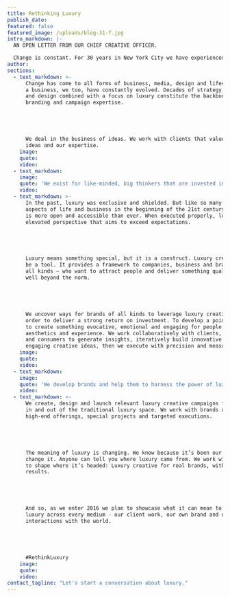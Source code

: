 ```yaml
---
title: Rethinking Luxury
publish_date:
featured: false
featured_image: /uploads/blog-31-f.jpg
intro_markdown: |-
  AN OPEN LETTER FROM OUR CHIEF CREATIVE OFFICER.

  Change is constant. For 30 years in New York City we have experienced the ebb and flow of economic, social and stylistic trends. Relevancy is about evolution, so here we are.​
author:
sections:
  - text_markdown: >-
      Change has come to all forms of business, media, design and lifestyle. As
      a business, we too, have constantly evolved. Decades of strategy, creative
      and design combined with a focus on luxury constitute the backbone of our
      branding and campaign expertise.





      We deal in the business of ideas. We work with clients that value those
      ideas and our expertise.​
    image:
    quote:
    video:
  - text_markdown:
    image:
    quote: 'We exist for like-minded, big thinkers that are invested in seeing successful luxury creative work that makes a difference.'
    video:
  - text_markdown: >-
      In the past, luxury was exclusive and shielded. But like so many other
      aspects of life and business in the beginning of the 21st century, luxury
      is more open and accessible than ever. When executed properly, luxury is an
      elevated perspective that aims to exceed expectations.





      Luxury means something special, but it is a construct. Luxury creative can
      be a tool. It provides a framework to companies, business and brands – of
      all kinds – who want to attract people and deliver something qualitatively
      well beyond the norm.





      We uncover ways for brands of all kinds to leverage luxury creative in
      order to deliver a strong return on investment. To develop a point of view,
      to create something evocative, emotional and engaging for people who value
      aesthetics and experience. We work collaboratively with clients, partners
      and consumers to generate insights, iteratively build innovative and
      engaging creative ideas, then we execute with precision and measure.​
    image:
    quote:
    video:
  - text_markdown:
    image:
    quote: 'We develop brands and help them to harness the power of luxury positioning, aesthetics and tactics.'
    video:
  - text_markdown: >-
      We create, design and launch relevant luxury creative campaigns for clients
      in and out of the traditional luxury space. We work with brands on their
      high-end offerings, special projects and targeted executions.





      The meaning of luxury is changing. We know because it’s been our mission to
      change it. Anyone can tell you where luxury came from. We work with clients
      to shape where it’s headed: Luxury creative for real brands, with real
      results.





      And so, as we enter 2016 we plan to showcase what it can mean to rethink
      luxury across every medium - our client work, our own brand and our
      interactions with the world.





      #RethinkLuxury​
    image:
    quote:
    video:
contact_tagline: "Let's start a conversation about luxury."
---
```



